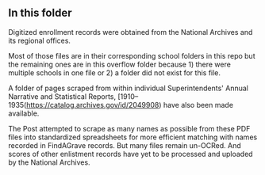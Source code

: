 ## In this folder

Digitized enrollment records were obtained from the National Archives and its regional offices.

Most of those files are in their corresponding school folders in this repo but the remaining ones are in this overflow folder because 1) there were multiple schools in one file or 2) a folder did not exist for this file.

A folder of pages scraped from within individual Superintendents' Annual Narrative and Statistical Reports, [1910–1935(https://catalog.archives.gov/id/2049908) have also been made available.

The Post attempted to scrape as many names as possible from these PDF files into standardized spreadsheets for more efficient matching with names recorded in FindAGrave records. But many files remain un-OCRed. And scores of other enlistment records have yet to be processed and uploaded by the National Archives.


